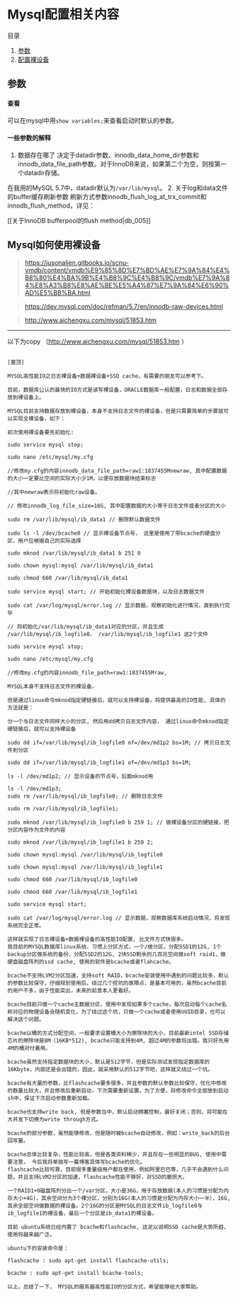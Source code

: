 # Mysql配置相关内容
>
目录
>
1. [参数](#参数)
2. [配置裸设备](#mysql如何使用裸设备)

## 参数
#### 查看
可以在mysql中用`show variables;`来查看启动时默认的参数。
#### 一些参数的解释
1. 数据存在哪了
决定于datadir参数、innodb_data_home_dir参数和innodb_data_file_path参数。对于InnoDB来说，如果第二个为空，则按第一个datadir存储。

在我用的MySQL 5.7中，datadir默认为`/var/lib/mysql`。
2. 关于log和data文件的buffer缓存刷新参数
刷新方式参数innodb_flush_log_at_trx_commit和innodb_flush_method，详见：

[[关于InnoDB bufferpool的flush method|db_005]]


## Mysql如何使用裸设备

> https://jusonalien.gitbooks.io/scnu-vmdb/content/vmdb%E9%85%8D%E7%BD%AE%E7%9A%84%E4%B8%80%E4%BA%9B%E4%B8%9C%E4%B8%9C/vmdb%E7%9A%84%E8%A3%B8%E8%AE%BE%E5%A4%87%E7%9A%84%E6%90%AD%E5%BB%BA.html

> https://dev.mysql.com/doc/refman/5.7/en/innodb-raw-devices.html

> http://www.aichengxu.com/mysql/51853.htm


---

以下为copy （http://www.aichengxu.com/mysql/51853.htm  ）
```

[置顶]

MYSQL高性能IO之日志裸设备+数据裸设备+SSD cache，有需要的朋友可以参考下。

目前，数据库公认的最快的IO方式是读写裸设备，ORACLE数据库一般配置，日志和数据全部存放到裸设备上。

MYSQL目前支持数据存放到裸设备，本身不支持日志文件的裸设备，但是只需要简单的步骤就可以实现全裸设备，如下：

初次使用裸设备要先初始化:

sudo service mysql stop;

sudo nano /etc/mysql/my.cfg

//修改my.cfg的内容innodb_data_file_path=raw1:1837455Mnewraw, 其中配置数据的大小一定要比空间的实际大小少1M，以便存放数据块结束标志

//其中newraw表示将初始化raw设备。

// 修改innodb_log_file_size=16G, 其中配置数据的大小等于日志文件或者分区的大小

sudo rm /var/lib/mysql/ib_data1 // 删除默认数据文件

sudo ls -l /dev/bcache0 // 显示裸设备节点号， 这里是使用了带bcache的硬盘分区，用户应根据自己的实际选择

sudo mknod /var/lib/mysql/ib_data1 b 251 0

sudo chown mysql:mysql /var/lib/mysql/ib_data1

sudo chmod 660 /var/lib/mysql/ib_data1

sudo service mysql start; // 开始初始化裸设备数据块，以及日志数据文件

sudo cat /var/log/mysql/error.log // 显示数据，观察初始化进行情况，直到执行完毕

// 将初始化/var/lib/mysql/ib_data1对应的分区，并且生成 /var/lib/mysql/ib_logfile0， /var/lib/mysql/ib_logfile1 这2个文件

sudo service mysql stop;

sudo nano /etc/mysql/my.cfg

//修改my.cfg的内容innodb_file_path=raw1:1837455Mraw,

MYSQL本身不支持日志文件的裸设备，

但是通过linux命令mknod指定硬链接后，就可以支持裸设备，将提供最高的IO性能, 具体的方法就是：

分一个与日志文件同样大小的分区, 然后用dd拷贝日志文件内容， 通过linux命令mknod指定硬链接后，就可以支持裸设备

sudo dd if=/var/lib/mysql/ib_logfile0 of=/dev/md1p2 bs=1M; // 拷贝日志文件到分区

sudo dd if=/var/lib/mysql/ib_logfile1 of=/dev/md1p3 bs=1M;

ls -l /dev/md1p2; // 显示设备的节点号，后面mknod用

ls -l /dev/md1p3; 
sudo rm /var/lib/mysql/ib_logfile0; // 删除日志文件

sudo rm /var/lib/mysql/ib_logfile1;

sudo mknod /var/lib/mysql/ib_logfile0 b 259 1; // 做裸设备分区的硬链接，把分区内容作为文件的内容

sudo mknod /var/lib/mysql/ib_logfile1 b 259 2;

sudo chown mysql:mysql /var/lib/mysql/ib_logfile0

sudo chown mysql:mysql /var/lib/mysql/ib_logfile1

sudo chmod 660 /var/lib/mysql/ib_logfile0

sudo chmod 660 /var/lib/mysql/ib_logfile1

sudo service mysql start;

sudo cat /var/log/mysql/error.log // 显示数据，观察数据库系统启动情况，将发现系统完全正常。

这样就实现了日志裸设备+数据裸设备的高性能IO配置, 比文件方式快很多。
我目前的MYSQL数据库linux系统，习惯上分区方式，一个/根分区，分配SSD1的12G, 1个backup分区做系统的备份，分配SSD2的12G, 2块SSD剩余的几百兆空间做soft raid1，做硬盘磁盘阵列的ssd cache, 使用的软件是bcache或者flahcache。

bcache不支持LVM2分区加速，支持soft RAID，bcache安装使用中遇到的问题比较多，默认的参数比较保守，仔细规划使用后，绕过几个挖坑的故障点，是基本可用的，虽然bcache目前的用户不多，由于性能突出，未来的前景本人更看好。

bcache目前只做一个cache主数据分区，使用中发现如果多个cache，每次启动每个cache名称对应的物理设备会随机变化，为了绕过这个坑，只做一个cache或者使用UUID目录，也可以解决这个问题。

bcache以桶的方式分配空间，一般要求设置桶大小为擦除块的大小，目前最新intel SSD存储芯片的擦除块是8M（16KB*512), bcache只能支持到4M, 超过4M的参数将出错。我只好先用4M的桶对付着用。

bcache虽然支持指定数据块的大小，默认是512字节，但是实际测试发现指定数据库的16Kbyte，内部还是会出错的，因此，就采用默认的512字节吧，这样就又绕过一个坑。

bcache有大量的参数，比flashcache要多很多，并且参数的默认参数比较保守，优化中修改的数量比较大，并且修改后重新启动，下次需要重新设置，为了方便，将修改命令全部放到启动sh中，保证下次启动参数重新加载。

bcache也支持write back, 但是参数当中，默认启动拥塞控制，最好关闭；否则，将可能在大并发下切换为write through方式。

bcache的部分参数，虽然能够修改，但是随时被bcache自动修改，例如：write_back的后台回写量。

bcache总体比较复杂，性能比较高，但是各类资料稀少，并且存在一些明显的BUG, 使用中需要注意， 今后我将单独写一篇博客具体写bcache的优化。
flashcache比较可靠，目前很多重量级用户都在使用，例如阿里巴巴等，几乎不会遇到什么问题，并且支持LVM2分区的加速，flashcache性能不够好，对SSD的磨损大。

一个RAID1+0磁盘阵列分出一个/var分区，大小是36G，用于存放数据(本人的习惯是分配为内存大小+4G)，其余空间分为3个裸分区，分别为16G(本人的习惯是分配为内存大小一半），16G, 其余全部空间做数据的裸设备。2个16G的分区是MYSQL的日志文件ib_logfile0与ib_logfile1的裸设备，最后一个分区是ib_data1的裸设备。

目前 ubuntu系统已经内置了 bcache和flashcache, 这足以说明SSD cache是大势所趋， 使用将越来越广泛。

ubuntu下的安装命令是：

flashcache : sudo apt-get install flashcache-utils;

bcache : sudo apt-get install bcache-tools;

以上，总结了一下， MYSQL的服务器高性能IO的分区方式，希望能够给大家帮助。


```